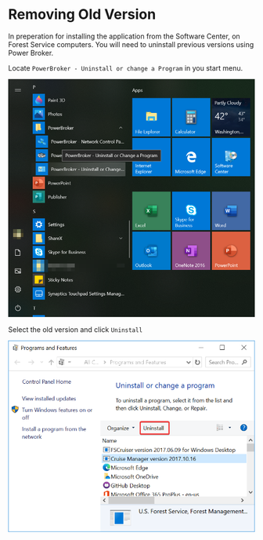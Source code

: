 # Removing Old Version
In preperation for installing the application from the Software Center, on Forest Service computers. You will need to uninstall previous versions using Power Broker.

 Locate `PowerBroker - Uninstall or change a Program` in you start menu. 

 ![Start Menu](images/StartMenu_PowerBroker_Uninstall.png)

Select the old version and click `Uninstall`

 ![Uninstall](images/PowerBroker_Uninstall.png)